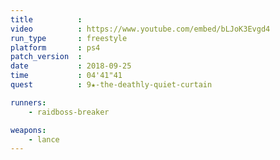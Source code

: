 ```yaml
---
title          :
video          : https://www.youtube.com/embed/bLJoK3Evgd4
run_type       : freestyle
platform       : ps4
patch_version  : 
date           : 2018-09-25
time           : 04'41"41
quest          : 9★-the-deathly-quiet-curtain

runners:
    - raidboss-breaker

weapons:
    - lance
---
```

